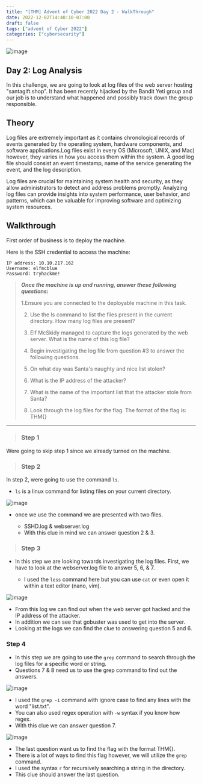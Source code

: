 ```yaml
---
title: "[THM] Advent of Cyber 2022 Day 2 - WalkThrough"
date: 2022-12-02T14:40:10-07:00
draft: false
tags: ["advent of Cyber 2022"]
categories: ["cybersecurity"]
---
```

![image](/aoc_day2.png)

## Day 2: Log Analysis
In this challenge, we are going to look at log files of the web server hosting "santagift.shop". It has been recently hijacked by the Bandit Yeti group and our
job is to understand what happened and possibly track down the group responsible.

## Theory
Log files are extremely important as it contains chronological records of events generated by the operating system, hardware components, and software applications.Log files exist in every OS (Microsoft, UNIX, and Mac) however, they varies in how you access them within the system. A good log file should consist an event timestamp, name of the service generating the event, and the log description.

Log files are crucial for maintaining system health and security, as they allow administrators to detect and address problems promptly. Analyzing log files can provide insights into system performance, user behavior, and patterns, which can be valuable for improving software and optimizing system resources.

## Walkthrough
First order of business is to deploy the machine. 

Here is the SSH credential to access the machine:
``` 
IP address: 10.10.217.162
Username: elfmcblue
Password: tryhackme!
```

> **_Once the machine is up and running, answer these following questions:_**
>
>   1.Ensure you are connected to the deployable machine in this task.
>
>   2. Use the ls command to list the files present in the current directory. How many log files are present?
>
>   3. Elf McSkidy managed to capture the logs generated by the web server. What is the name of this log file?
>
>   4. Begin investigating the log file from question #3 to answer the following questions.
>
>   5. On what day was Santa's naughty and nice list stolen?
>
>   6. What is the IP address of the attacker?
>
>   7. What is the name of the important list that the attacker stole from Santa?    
>
>   8. Look through the log files for the flag. The format of the flag is: THM{}

---

> ### Step 1
Were going to skip step 1 since we already turned on the machine.

> ### Step 2
In step 2, were going to use the command `ls`.

- `ls` is a linux command for listing files on your current directory.

![image](/aoc_ls_log.png)

- once we use the command we are presented with two files.

    - SSHD.log & webserver.log
    - With this clue in mind we can answer question 2 & 3. 

 
> ### Step 3

- In this step we are looking towards investigating the log files. First, we have to look at the webserver.log file to answer 5, 6, & 7.

    - I used the `less` command here but you can use `cat` or even open it within a text editor (nano, vim).

![image](/aoc_webserver_log.png)
- From this log we can find out when the web server got hacked and the IP address of the attacker.
- In addition we can see that gobuster was used to get into the server.
- Looking at the logs we can find the clue to answering question 5 and 6.

### Step 4

- In this step we are going to use the `grep` command to search through the log files for a specific word or string.
- Questions 7 & 8 need us to use the grep command to find out the answers.

![image](/aoc_santaslists.png)
- I used the `grep -i` command with ignore case to find any lines with the word "list.txt".
- You can also used regex operation with `-w` syntax if you know how regex.
- With this clue we can answer question 7.

![image](/aoc_grep.png)
- The last question want us to find the flag with the format THM{}.
- There is a lot of ways to find this flag however, we will utilize the `grep` command.
- I used the syntax `r` for recursively searching a string in the directory.
- This clue should answer the last question. 
            